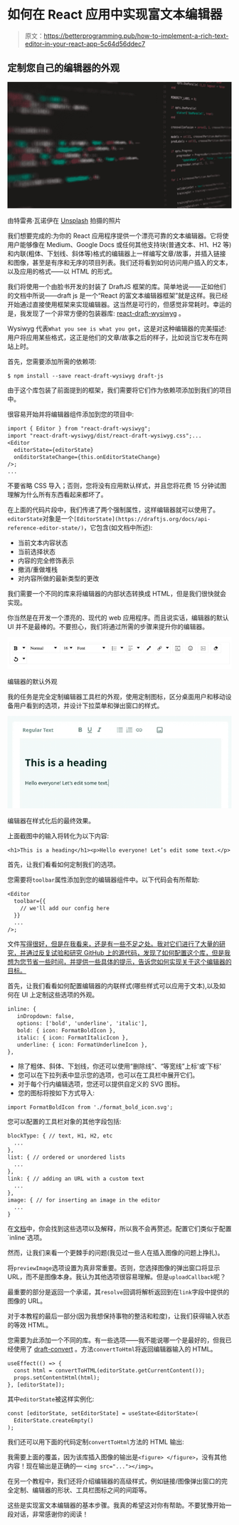 # 如何在 React 应用中实现富文本编辑器

> 原文：<https://betterprogramming.pub/how-to-implement-a-rich-text-editor-in-your-react-app-5c64d56ddec7>

## 定制您自己的编辑器的外观

![](img/e2cc43ea92627171e64b672604e389c3.png)

由特雷弗·瓦诺伊在 [Unsplash](https://unsplash.com?utm_source=medium&utm_medium=referral) 拍摄的照片

我们想要完成的:为你的 React 应用程序提供一个漂亮可靠的文本编辑器。它将使用户能够像在 Medium、Google Docs 或任何其他支持块(普通文本、H1、H2 等)和内联(粗体、下划线、斜体等)格式的编辑器上一样编写文章/故事，并插入链接和图像，甚至是有序和无序的项目列表。我们还将看到如何访问用户插入的文本，以及应用的格式——以 HTML 的形式。

我们将使用一个由脸书开发的封装了 DraftJS 框架的库。简单地说——正如他们的文档中所说——draft js 是一个“React 的富文本编辑器框架”就是这样。我已经开始通过直接使用框架来实现编辑器。这当然是可行的，但感觉非常耗时。幸运的是，我发现了一个非常方便的包装器库: [react-draft-wysiwyg](https://github.com/jpuri/react-draft-wysiwyg) 。

Wysiwyg 代表`What you see is what you get`，这是对这种编辑器的完美描述:用户将应用某些格式，这正是他们的文章/故事之后的样子，比如说当它发布在网站上时。

首先，您需要添加所需的依赖项:

```
$ npm install --save react-draft-wysiwyg draft-js
```

由于这个库包装了前面提到的框架，我们需要将它们作为依赖项添加到我们的项目中。

很容易开始并将编辑器组件添加到您的项目中:

```
import { Editor } from "react-draft-wysiwyg";
import "react-draft-wysiwyg/dist/react-draft-wysiwyg.css";...
<Editor
  editorState={editorState}
  onEditorStateChange={this.onEditorStateChange}
/>;
...
```

不要省略 CSS 导入；否则，您将没有应用默认样式，并且您将花费 15 分钟试图理解为什么所有东西看起来都坏了。

在上面的代码片段中，我们传递了两个强制属性，这样编辑器就可以使用了。`editorState`对象是一个`[EditorState](https://draftjs.org/docs/api-reference-editor-state/)`，它包含(如文档中所述):

*   当前文本内容状态
*   当前选择状态
*   内容的完全修饰表示
*   撤消/重做堆栈
*   对内容所做的最新类型的更改

我们需要一个不同的库来将编辑器的内部状态转换成 HTML，但是我们很快就会实现。

你当然是在开发一个漂亮的、现代的 web 应用程序。而且说实话，编辑器的默认 UI 并不是最棒的。不要担心，我们将通过所需的步骤来提升你的编辑器。

![](img/fdd47a72030c27d24f94f6db915fb68b.png)

编辑器的默认外观

我的任务是完全定制编辑器工具栏的外观，使用定制图标，区分桌面用户和移动设备用户看到的选项，并设计下拉菜单和弹出窗口的样式。

![](img/bec18012eff3945ea867c1650880d268.png)

编辑器在样式化后的最终效果。

上面截图中的输入将转化为以下内容:

```
<h1>This is a heading</h1><p>Hello everyone! Let’s edit some text.</p>
```

首先，让我们看看如何定制我们的选项。

您需要将`toolbar`属性添加到您的编辑器组件中。以下代码会有所帮助:

```
<Editor
  toolbar={{
    // we'll add our config here
  }}
  ...
/>;
```

文件[写得很好，但是在我看来，还是有一些不足之处。我对它们进行了大量的研究，并通过反复试验和研究 GitHub 上的源代码，发现了如何配置这个库，但是我想为您节省一些时间，并提供一些具体的提示，告诉您如何实现关于这个编辑器的目标。](https://jpuri.github.io/react-draft-wysiwyg/#/docs?)

首先，让我们看看如何配置编辑器的内联样式(哪些样式可以应用于文本),以及如何在 UI 上定制这些选项的外观。

```
inline: {
   inDropdown: false,
   options: ['bold', 'underline', 'italic'],
   bold: { icon: FormatBoldIcon },
   italic: { icon: FormatItalicIcon }, 
   underline: { icon: FormatUnderlineIcon },
},
```

*   除了粗体、斜体、下划线，你还可以使用“删除线”、“等宽线”上标'或'下标'
*   您可以在下拉列表中显示您的选项，也可以在工具栏中展开它们。
*   对于每个行内编辑选项，您还可以提供自定义的 SVG 图标。
*   您的图标将按如下方式导入:

```
import FormatBoldIcon from './format_bold_icon.svg';
```

您可以配置的工具栏对象的其他字段包括:

```
blockType: { // text, H1, H2, etc
  ...
},
list: { // ordered or unordered lists
  ...
},
link: { // adding an URL with a custom text
  ...
},
image: { // for inserting an image in the editor
  ...
}
```

在[文档](https://jpuri.github.io/react-draft-wysiwyg/#/docs?)中，你会找到这些选项以及解释，所以我不会再赘述。配置它们类似于配置`inline`选项。

然而，让我们来看一个更棘手的问题(我见过一些人在插入图像的问题上挣扎)。

将`previewImage`选项设置为真非常重要。否则，您选择图像的弹出窗口将显示 URL，而不是图像本身。我认为其他选项很容易理解。但是`uploadCallback`呢？

最重要的部分是返回一个承诺，其`resolve`回调将解析返回到在`link`字段中提供的图像的 URL。

对于本教程的最后一部分(因为我想保持事物的整洁和粒度)，让我们获得输入状态的等效 HTML。

您需要为此添加一个不同的库。有一些选项——我不能说哪一个是最好的，但我已经使用了 [draft-convert](https://www.npmjs.com/package/draft-convert) 。方法`convertToHtml`将返回编辑器输入的 HTML。

```
useEffect(() => {
  const html = convertToHTML(editorState.getCurrentContent());
  props.setContentHtml(html);
}, [editorState]);
```

其中`editorState`被这样实例化:

```
const [editorState, setEditorState] = useState<EditorState>(
  EditorState.createEmpty()
);
```

我们还可以用下面的代码定制`convertToHtml`方法的 HTML 输出:

我需要上面的覆盖，因为该库插入图像的输出是`<figure> </figure>`，没有其他内容！现在输出是正确的— `<img src="..."></img>`。

在另一个教程中，我们还将介绍编辑器的高级样式，例如链接/图像弹出窗口的完全定制、编辑器的形状、工具栏图标之间的间距等。

这些是实现富文本编辑器的基本步骤。我真的希望这对你有帮助。不要犹豫开始一段对话，非常感谢你的阅读！
